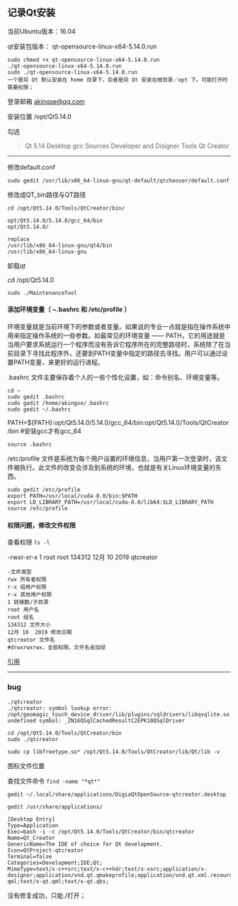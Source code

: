 ## 记录Qt安装

当前Ubuntu版本：16.04

qt安装包版本：
qt-opensource-linux-x64-5.14.0.run

```shell
sudo chmod +x qt-opensource-linux-x64-5.14.0.run
./qt-opensource-linux-x64-5.14.0.run
sudo ./qt-opensource-linux-x64-5.14.0.run
一个是将 Qt 默认安装在 home 目录下，后者是将 Qt 安装在根目录／opt 下。可能打开时需要权限；
```

登录邮箱 akingse@qq.com

安装位置 /opt/Qt5.14.0

勾选

> Qt 5.14
> 	Desktop gcc
> 	Sources
> Developer and Disigner Tools
> 	Qt Creator



---

修改default.conf

```
sudo gedit /usr/lib/x86_64-linux-gnu/qt-default/qtchooser/default.conf
```

修改成QT_bin路径与QT路径

```
cd /opt/Qt5.14.0/Tools/QtCreator/bin/

opt/Qt5.14.0/5.14.0/gcc_64/bin
opt/Qt5.14.0/

replace
/usr/lib/x86_64-linux-gnu/qt4/bin
/usr/lib/x86_64-linux-gnu
```

卸载qt

cd /opt/Qt5.14.0

```
sudo ./MaintenanceTool
```



#### 添加环境变量（ ~.bashrc 和 /etc/profile ）

环境变量就是当前环境下的参数或者变量。如果说的专业一点就是指在操作系统中用来指定操作系统的一些参数。如最常见的环境变量 ——  PATH，它的用途就是当用户要求系统运行一个程序而没有告诉它程序所在的完整路径时，系统除了在当前目录下寻找此程序外，还要到PATH变量中指定的路径去寻找。用户可以通过设置PATH变量，来更好的运行进程。

.bashrc 文件主要保存着个人的一些个性化设置，如：命令别名、环境变量等。

```
cd ~
sudo gedit .bashrc
sudo gedit /home/akingse/.bashrc
sudo gedit ~/.bashrc
```

PATH=${PATH}:opt/Qt5.14.0/5.14.0/gcc_64/bin:opt/Qt5.14.0/Tools/QtCreator/bin
#安装gcc才有gcc_64

```
source .bashrc 
```

/etc/profile 文件是系统为每个用户设置的环境信息，当用户第一次登录时，该文件被执行。此文件的改变会涉及到系统的环境，也就是有关Linux环境变量的东西。

```
sudo gedit /etc/profile
export PATH=/usr/local/cuda-8.0/bin:$PATH  
export LD_LIBRARY_PATH=/usr/local/cuda-8.0/lib64:$LD_LIBRARY_PATH
source /etc/profile
```



#### 权限问题，修改文件权限

查看权限 `ls -l`

-rwxr-xr-x 1 root root 134312 12月 10  2019 qtcreator

```
-文件类型
rwx 所有者权限
r-x 组用户权限
r-x 其他用户权限
1 链接数/子目录
root 用户名
root 组名
134312 文件大小
12月 10  2019 修改日期
qtcreator 文件名
#drwxrwxrwx，全部权限，文件名会加绿
```

[引用](https://blog.csdn.net/huxinguang_ios/article/details/81026811)

---

### bug

```
./qtcreator
./qtcreator: symbol lookup error: /opt/geomagic_touch_device_driver/lib/plugins/sqldrivers/libqsqlite.so: undefined symbol: _ZN16QSqlCachedResultC2EPK10QSqlDriver

cd /opt/Qt5.14.0/Tools/QtCreator/bin
sudo ./qtcreator

```



```
sudo cp libfreetype.so* /opt/Qt5.14.0/Tools/QtCreator/lib/Qt/lib -v
```

图标文件位置

查找文件命令 `find -name "*qt*"`

```
gedit ~/.local/share/applications/DigiaQtOpenSource-qtcreator.desktop

gedit /usr/share/applications/
```



```
[Desktop Entry]
Type=Application
Exec=bash -i -c /opt/Qt5.14.0/Tools/QtCreator/bin/qtcreator
Name=Qt_Creator
GenericName=The IDE of choice for Qt development.
Icon=QtProject-qtcreator
Terminal=false
Categories=Development;IDE;Qt;
MimeType=text/x-c++src;text/x-c++hdr;text/x-xsrc;application/x-designer;application/vnd.qt.qmakeprofile;application/vnd.qt.xml.resource;text/x-qml;text/x-qt.qml;text/x-qt.qbs;
```

没有修复成功，只能./打开；